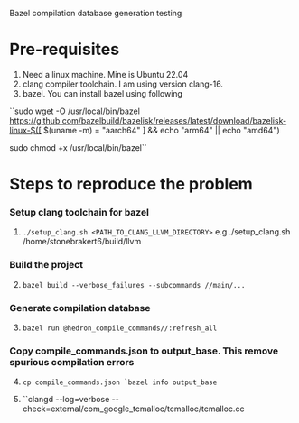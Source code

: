 Bazel compilation database generation testing

# Pre-requisites

1. Need a linux machine. Mine is Ubuntu 22.04
2. clang compiler toolchain. I am using version clang-16.
3. bazel. You can install bazel using following

``sudo wget -O /usr/local/bin/bazel https://github.com/bazelbuild/bazelisk/releases/latest/download/bazelisk-linux-$([ $(uname -m) = "aarch64" ] && echo "arm64" || echo "amd64")

sudo chmod +x /usr/local/bin/bazel``

# Steps to reproduce the problem

### Setup clang toolchain for bazel
1. ``./setup_clang.sh <PATH_TO_CLANG_LLVM_DIRECTORY>``
e.g ./setup_clang.sh /home/stonebrakert6/build/llvm

### Build the project
2. ``bazel build --verbose_failures --subcommands //main/...``

### Generate compilation database
3. ``bazel run @hedron_compile_commands//:refresh_all``

### Copy compile_commands.json to output_base. This remove spurious compilation errors
4. ``cp compile_commands.json `bazel info output_base``

5. ``clangd --log=verbose --check=external/com_google_tcmalloc/tcmalloc/tcmalloc.cc
